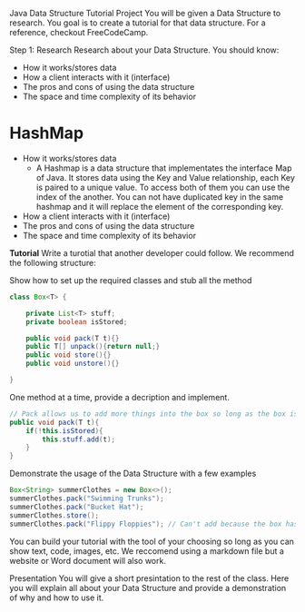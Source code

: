 Java Data Structure Tutorial Project
You will be given a Data Structure to research. You goal is to create a tutorial for that data structure. For a reference, checkout FreeCodeCamp.

Step 1: Research
Research about your Data Structure. You should know:

* How it works/stores data
* How a client interacts with it (interface)
* The pros and cons of using the data structure
* The space and time complexity of its behavior
# HashMap

* How it works/stores data 
    * A Hashmap is a data structure that implementates the interface Map of Java. It stores data using the Key and Value relationship, each Key is paired to a unique value. To access both of them you can use the index of the another. 
You can not have duplicated key in the same hashmap and  it will replace the element of the corresponding key.
* How a client interacts with it (interface)
* The pros and cons of using the data structure
* The space and time complexity of its behavior

**Tutorial**
Write a turotial that another developer could follow. We recommend the following structure:

Show how to set up the required classes and stub all the method

```java 
class Box<T> {

    private List<T> stuff;
    private boolean isStored;

    public void pack(T t){}
    public T[] unpack(){return null;}
    public void store(){}
    public void unstore(){}

}
```

One method at a time, provide a decription and implement.
```java
// Pack allows us to add more things into the box so long as the box is not currently stored
public void pack(T t){
    if(!this.isStored){
        this.stuff.add(t);
    }
}
```

Demonstrate the usage of the Data Structure with a few examples

```java
Box<String> summerClothes = new Box<>();
summerClothes.pack("Swimming Trunks");
summerClothes.pack("Bucket Hat");
summerClothes.store();
summerClothes.pack("Flippy Floppies"); // Can't add because the box has already been stored!!!
```

You can build your tutorial with the tool of your choosing so long as you can show text, code, images, etc. We reccomend using a markdown file but a website or Word document will also work.

Presentation
You will give a short presintation to the rest of the class. Here you will explain all about your Data Structure and provide a demonstration of why and how to use it.
